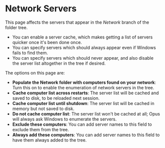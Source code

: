 # Network Servers

This page affects the servers that appear in the *Network* branch of the folder tree.

- You can enable a server cache, which makes getting a list of servers quicker once it's been done once.
- You can specify servers which should always appear even if Windows fails to find them.
- You can specify servers which should never appear, and also disable the server list altogether in the tree if desired.

The options on this page are:

- **Populate the Network folder with computers found on your network**: Turn this on to enable the enumeration of network servers in the tree.
- **Cache computer list across restarts**: The server list will be cached and saved to disk, to be reloaded next session.
- **Cache computer list until shutdown**: The server list will be cached in memory but not saved to disk.
- **Do not cache computer list**: The server list won't be cached at all; Opus will always ask Windows to enumerate the servers.
- **Exclude these computers**: You can add server names to this field to exclude them from the tree.
- **Always add these computers**: You can add server names to this field to have them always added to the tree.
